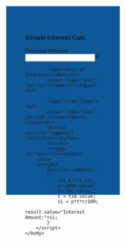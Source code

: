 <!DOCTYPE html>
<html lang="en">
    <head>
        <meta charaset="UTF-8">
        <title>js</title>
        <style>
            div{
                width:200px;
                height:400px;
                background: #0f5898;
                margin:auto;
                padding:50px;
            }
        </style>
    </head>
    <body>
        <div>
            <h3>Simple Interest Calc</h3>
            <label>Principal Amount</label><br>
            <input type="text" id="pamt"/><span>&#8377;</span><br>

            <label>Rate of Interest</label><br>
            <input type="text" id="roi"/><span>(%)</span><br>

            <label>Time</label><br>
            <input type="text" id="tim"/><span>Year(s)</span><br>
            <button onclick="compute() ">Calculate</button>
            <br><br>
            <output id="result"></output>
        </div>
        <script>
            function compute()
            {
                let p,r,t,si;
                p= pamt.value;
                r= roi.value;
                t = tim.value;
                si = p*t*r/100;
                result.value="Interest Amount:"+si;
            }
        </script>
    </body>
</html>
